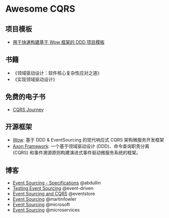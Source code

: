 # Awesome CQRS

## 项目模板

- [用于快速构建基于 Wow 框架的 DDD 项目模板](https://github.com/Ahoo-Wang/wow-project-template)

## 书籍

- 《领域驱动设计：软件核心复杂性应对之道》
- 《实现领域驱动设计》

## 免费的电子书

- [CQRS Journey](https://msdn.microsoft.com/en-us/library/jj554200.aspx)

## 开源框架

- [Wow](https://github.com/Ahoo-Wang/Wow): 基于 DDD & EventSourcing 的现代响应式 CQRS 架构微服务开发框架
- [Axon Framework](https://github.com/AxonFramework/AxonFramework): 一个基于领域驱动设计 (DDD)、命令查询职责分离 (CQRS) 和事件溯源原则构建演进式事件驱动微服务系统的框架。

## 博客

- [Event Sourcing - Specifications](https://abdullin.com/post/event-sourcing-specifications/) @abdullin
- [Testing Event Sourcing](https://event-driven.io/en/testing_event_sourcing/) @event-driven
- [Event Sourcing and CQRS](https://www.eventstore.com/blog/event-sourcing-and-cqrs) @eventstore
- [Event Sourcing](https://martinfowler.com/eaaDev/EventSourcing.html) @martinfowler
- [Event Sourcing](https://docs.microsoft.com/en-us/azure/architecture/patterns/event-sourcing) @microsoft
- [Event Sourcing](https://microservices.io/patterns/data/event-sourcing.html) @microservices

